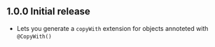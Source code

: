 ## 1.0.0 Initial release

* Lets you generate a `copyWith` extension for objects annoteted with `@CopyWith()`